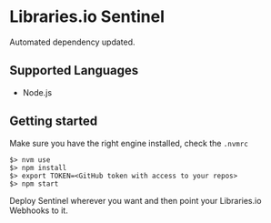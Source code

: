 # Libraries.io Sentinel

Automated dependency updated.

## Supported Languages

 - Node.js

## Getting started

Make sure you have the right engine installed, check the `.nvmrc`

```
$> nvm use
$> npm install
$> export TOKEN=<GitHub token with access to your repos>
$> npm start
```

Deploy Sentinel wherever you want and then point your Libraries.io Webhooks to it.
